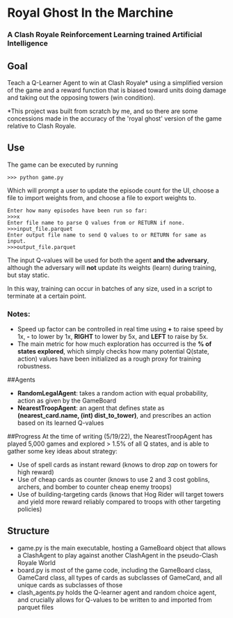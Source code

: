 # Royal Ghost In the Marchine
### A Clash Royale Reinforcement Learning trained Artificial Intelligence
## Goal
Teach a Q-Learner Agent to win at Clash Royale* using a simplified version of the game and a reward function that is biased toward units doing damage and taking out the opposing towers (win condition).

*This project was built from scratch by me, and so there are some concessions made in the accuracy of the 'royal ghost' version of the game relative to Clash Royale.

## Use
The game can be executed by running
```terminal
>>> python game.py
```
Which will prompt a user to update the episode count for the UI, choose a file to import weights from, and choose a file to export weights to.
```terminal
Enter how many episodes have been run so far:
>>>x
Enter file name to parse Q values from or RETURN if none.
>>>input_file.parquet
Enter output file name to send Q values to or RETURN for same as input.
>>>output_file.parquet
```
The input Q-values will be used for both the agent **and the adversary**, although the adversary will **not** update its weights (learn) during training, but stay static.

In this way, training can occur in batches of any size, used in a script to terminate at a certain point.

### Notes:
- Speed up factor can be controlled in real time using **+** to raise speed by 1x, **-** to lower by 1x, **RIGHT** to lower by 5x, and **LEFT** to raise by 5x.
- The main metric for how much exploration has occurred is the **% of states explored**, which simply checks how many potential Q(state, action) values have been initialized as a rough proxy for training robustness.

##Agents
- **RandomLegalAgent**: takes a random action with equal probability, action as given by the GameBoard
- **NearestTroopAgent**: an agent that defines state as **(nearest_card.name, (int) dist_to_tower)**, and prescribes an action based on its learned Q-values

##Progress
At the time of writing (5/19/22), the NearestTroopAgent has played 5,000 games and explored > 1.5% of all Q states, and is able to gather some key ideas about strategy:
- Use of spell cards as instant reward (knows to drop *zap* on towers for high reward)
- Use of cheap cards as counter (knows to use 2 and 3 cost goblins, archers, and bomber to counter cheap enemy troops)
- Use of building-targeting cards (knows that Hog Rider will target towers and yield more reward reliably compared to troops with other targeting policies)

## Structure
- game.py is the main executable, hosting a GameBoard object that allows a ClashAgent to play against another ClashAgent in the 
pseudo-Clash Royale World
- board.py is most of the game code, including the GameBoard class, GameCard class, all types of cards as subclasses of GameCard, and all unique cards as subclasses of those 
- clash_agents.py holds the Q-learner agent and random choice agent, and crucially allows for Q-values to be written to and imported from parquet files
